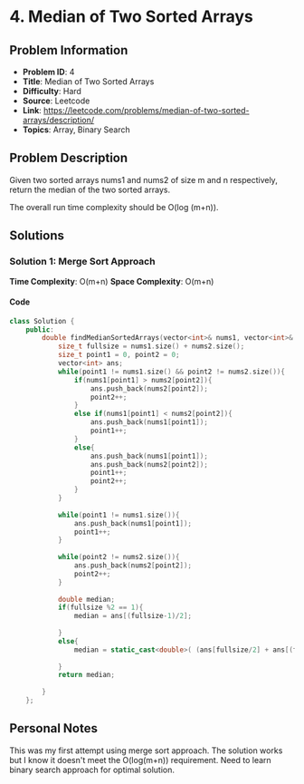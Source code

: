 # 4. Median of Two Sorted Arrays

## Problem Information
- **Problem ID**: 4
- **Title**: Median of Two Sorted Arrays
- **Difficulty**: Hard
- **Source**: Leetcode
- **Link**: https://leetcode.com/problems/median-of-two-sorted-arrays/description/
- **Topics**: Array, Binary Search

## Problem Description

Given two sorted arrays nums1 and nums2 of size m and n respectively, return the median of the two sorted arrays.

The overall run time complexity should be O(log (m+n)).

## Solutions

### Solution 1: Merge Sort Approach
**Time Complexity**: O(m+n)
**Space Complexity**: O(m+n)

#### Code
```cpp
class Solution {
    public:
        double findMedianSortedArrays(vector<int>& nums1, vector<int>& nums2) {
            size_t fullsize = nums1.size() + nums2.size();
            size_t point1 = 0, point2 = 0;
            vector<int> ans;
            while(point1 != nums1.size() && point2 != nums2.size()){
                if(nums1[point1] > nums2[point2]){
                    ans.push_back(nums2[point2]);
                    point2++;
                }
                else if(nums1[point1] < nums2[point2]){
                    ans.push_back(nums1[point1]);
                    point1++;
                }
                else{
                    ans.push_back(nums1[point1]);
                    ans.push_back(nums2[point2]);
                    point1++;
                    point2++;
                }
            }
    
            while(point1 != nums1.size()){
                ans.push_back(nums1[point1]);
                point1++;
            }
    
            while(point2 != nums2.size()){
                ans.push_back(nums2[point2]);
                point2++;
            }
            
            double median;
            if(fullsize %2 == 1){
                median = ans[(fullsize-1)/2];
                
            }
            else{
                median = static_cast<double>( (ans[fullsize/2] + ans[(fullsize/2) -1]) ) /2;
        
            }
            return median;
    
        }
    };
```

## Personal Notes
This was my first attempt using merge sort approach. The solution works but I know it doesn't meet the O(log(m+n)) requirement. Need to learn binary search approach for optimal solution.